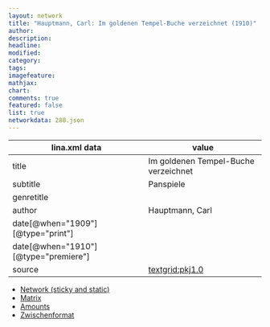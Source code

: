 ```yaml
---
layout: network
title: "Hauptmann, Carl: Im goldenen Tempel-Buche verzeichnet (1910)"
author:
description:
headline:
modified:
category:
tags:
imagefeature: 
mathjax: 
chart: 
comments: true
featured: false
list: true
networkdata: 288.json
---
```

lina.xml data  | value
------------- | -------------
title|Im goldenen Tempel-Buche verzeichnet
subtitle|Panspiele
genretitle|
author|Hauptmann, Carl
date[@when="1909"][@type="print"]|
date[@when="1910"][@type="premiere"]|
source|[textgrid:pkj1.0](https://textgridlab.org/1.0/tgcrud-public/rest/textgrid:pkj1.0/data)



* [Network (sticky and static)](/network288)
* [Matrix](/matrix288)
* [Amounts](/amount288)
* [Zwischenformat](/lina288 )
